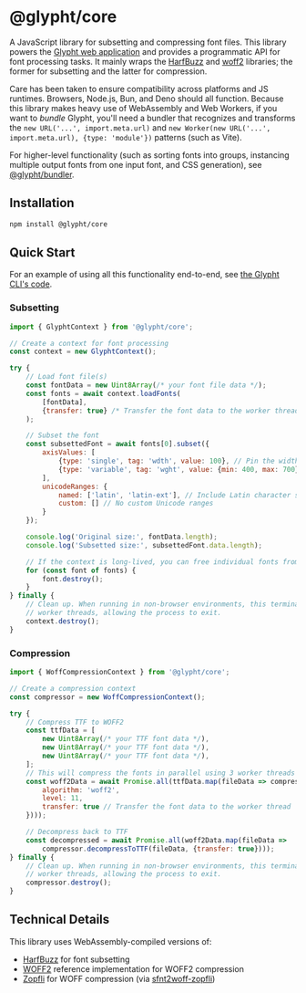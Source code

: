 # @glypht/core

A JavaScript library for subsetting and compressing font files. This library powers the [Glypht web application](https://github.com/valadaptive/glypht) and provides a programmatic API for font processing tasks. It mainly wraps the [HarfBuzz](https://github.com/harfbuzz/harfbuzz) and [woff2](https://github.com/google/woff2) libraries; the former for subsetting and the latter for compression.

Care has been taken to ensure compatibility across platforms and JS runtimes. Browsers, Node.js, Bun, and Deno should all function. Because this library makes heavy use of WebAssembly and Web Workers, if you want to *bundle* Glypht, you'll need a bundler that recognizes and transforms the `new URL('...', import.meta.url)` and `new Worker(new URL('...', import.meta.url), {type: 'module'})` patterns (such as Vite).

For higher-level functionality (such as sorting fonts into groups, instancing multiple output fonts from one input font, and CSS generation), see [@glypht/bundler](https://www.npmjs.com/package/@glypht/bundler).

## Installation

```bash
npm install @glypht/core
```

## Quick Start

For an example of using all this functionality end-to-end, see [the Glypht CLI's code](https://github.com/valadaptive/glypht/blob/main/glypht-cli/src/build.ts).

### Subsetting

```javascript
import { GlyphtContext } from '@glypht/core';

// Create a context for font processing
const context = new GlyphtContext();

try {
    // Load font file(s)
    const fontData = new Uint8Array(/* your font file data */);
    const fonts = await context.loadFonts(
        [fontData],
        {transfer: true} /* Transfer the font data to the worker thread */
    );

    // Subset the font
    const subsettedFont = await fonts[0].subset({
        axisValues: [
            {type: 'single', tag: 'wdth', value: 100}, // Pin the width axis to 100
            {type: 'variable', tag: 'wght', value: {min: 400, max: 700}} // Clamp the weight axis between 400 and 700
        ],
        unicodeRanges: {
            named: ['latin', 'latin-ext'], // Include Latin character sets, as defined by Google Fonts
            custom: [] // No custom Unicode ranges
        }
    });

    console.log('Original size:', fontData.length);
    console.log('Subsetted size:', subsettedFont.data.length);

    // If the context is long-lived, you can free individual fonts from it
    for (const font of fonts) {
        font.destroy();
    }
} finally {
    // Clean up. When running in non-browser environments, this terminates
    // worker threads, allowing the process to exit.
    context.destroy();
}

```

### Compression

```javascript
import { WoffCompressionContext } from '@glypht/core';

// Create a compression context
const compressor = new WoffCompressionContext();

try {
    // Compress TTF to WOFF2
    const ttfData = [
        new Uint8Array(/* your TTF font data */),
        new Uint8Array(/* your TTF font data */),
        new Uint8Array(/* your TTF font data */),
    ];
    // This will compress the fonts in parallel using 3 worker threads (or fewer, if there are fewer than 3 cores)
    const woff2Data = await Promise.all(ttfData.map(fileData => compressor.compressFromTTF(fileData, {
        algorithm: 'woff2',
        level: 11,
        transfer: true // Transfer the font data to the worker thread
    })));

    // Decompress back to TTF
    const decompressed = await Promise.all(woff2Data.map(fileData =>
        compressor.decompressToTTF(fileData, {transfer: true})));
} finally {
    // Clean up. When running in non-browser environments, this terminates
    // worker threads, allowing the process to exit.
    compressor.destroy();
}

```

## Technical Details

This library uses WebAssembly-compiled versions of:
- [HarfBuzz](https://harfbuzz.github.io/) for font subsetting
- [WOFF2](https://github.com/google/woff2) reference implementation for WOFF2 compression
- [Zopfli](https://github.com/google/zopfli) for WOFF compression (via [sfnt2woff-zopfli](https://github.com/bramstein/sfnt2woff-zopfli))
